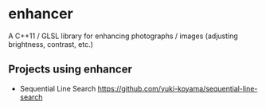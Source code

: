# enhancer
A C++11 / GLSL library for enhancing photographs / images (adjusting brightness, contrast, etc.)

## Projects using enhancer

- Sequential Line Search <https://github.com/yuki-koyama/sequential-line-search>
